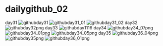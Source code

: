# dailygithub_02
day31
![githubday31](https://user-images.githubusercontent.com/50454382/121912685-c083f400-cd6b-11eb-9d70-859f89082e74.png)
![githubday31_01](https://user-images.githubusercontent.com/50454382/121912696-c24db780-cd6b-11eb-9afe-7665d2adbe76.png)
![githubday31_02](https://user-images.githubusercontent.com/50454382/121912706-c4b01180-cd6b-11eb-96d3-4adca145af3a.png)
day32
![githubday32png](https://user-images.githubusercontent.com/50454382/122074347-1a4ff100-ce34-11eb-9d67-d0dc26c98b9c.png)
day33
![githubday1116](https://user-images.githubusercontent.com/50454382/122422172-e86f9380-cfc7-11eb-9d4b-2b2c490950c3.png)
day34
![githubday34_07png](https://user-images.githubusercontent.com/50454382/123129666-156bec80-d487-11eb-8cec-6cacae99a0d1.png)
![githubday34_01png](https://user-images.githubusercontent.com/50454382/123129683-17ce4680-d487-11eb-912f-b12ae8480ed0.png)
![githubday34_05png](https://user-images.githubusercontent.com/50454382/123129697-1a30a080-d487-11eb-9ac2-b3ec95ad09a2.png)
day35
![githubday36_04png](https://user-images.githubusercontent.com/50454382/123136894-66331380-d48e-11eb-9280-6f6d162896bc.png)
![githubday35png](https://user-images.githubusercontent.com/50454382/123136909-6a5f3100-d48e-11eb-8d37-01e754203ef9.png)
![githubday36_01png](https://user-images.githubusercontent.com/50454382/123136920-6cc18b00-d48e-11eb-8da0-31b74b9dfd86.png)
